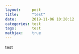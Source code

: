 ```yaml
---
layout:     post
title:      "test"
date:       2019-11-06 10:20:12
categories: test
tags:       test
mathjax:    true
---
```


test